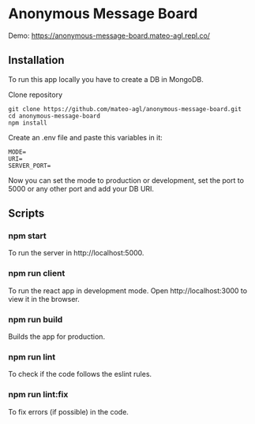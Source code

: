 ﻿# Anonymous Message Board
Demo: https://anonymous-message-board.mateo-agl.repl.co/

## Installation

To run this app locally you have to create a DB in MongoDB.

Clone repository
```
git clone https://github.com/mateo-agl/anonymous-message-board.git
cd anonymous-message-board
npm install
```
Create an .env file and paste this variables in it:
```
MODE=
URI=
SERVER_PORT=
```
Now you can set the mode to production or development, set the port to 5000 or any other port and add your DB URI.

## Scripts

### npm start
To run the server in http://localhost:5000.

### npm run client
To run the react app in development mode.
Open http://localhost:3000 to view it in the browser.

### npm run build
Builds the app for production.

### npm run lint
To check if the code follows the eslint rules.

### npm run lint:fix
To fix errors (if possible) in the code.
